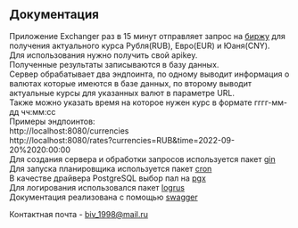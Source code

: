 Документация
------------

Приложение Exchanger раз в 15 минут отправляет запрос на [биржу](https://exchangeratesapi.io/) для получения актуального курса Рубля(RUB), Евро(EUR) и Юаня(CNY).  
Для использования нужно получить свой apikey.  
Полученные результаты записываются в базу данных.  
Сервер обрабатывает два эндпоинта, по одному выводит информация о валютах которые имеются в базе данных, по второму выводит актуальные курсы для указанных валют в параметре URL.  
Также можно указать время на которое нужен курс в формате гггг-мм-дд чч:мм:сс  
Примеры эндпоинтов:  
http://localhost:8080/currencies  
http://localhost:8080/rates?currencies=RUB&time=2022-09-20%2020:00:00  
Для создания сервера и обработки запросов используется пакет [gin](https://github.com/gin-gonic/gin)  
Для запуска планировщика используется пакет [cron](https://github.com/robfig/cron)  
В качестве драйвера PostgreSQL выбор пал на [pgx](https://github.com/jackc/pgx)  
Для логирования использовался пакет [logrus]("github.com/sirupsen/logrus")  
Документация реализована с помощью [swagger](https://github.com/swaggo/swag)  
  
Контактная почта - biv_1998@mail.ru